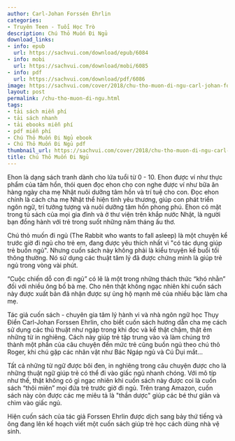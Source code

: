 ```yaml
---
author: Carl-Johan Forssén Ehrlin
categories:
- Truyên Teen - Tuổi Học Trò
description: Chú Thỏ Muốn Đi Ngủ
download_links:
- info: epub
  url: https://sachvui.com/download/epub/6084
- info: mobi
  url: https://sachvui.com/download/mobi/6085
- info: pdf
  url: https://sachvui.com/download/pdf/6086
image: https://sachvui.com/cover/2018/chu-tho-muon-di-ngu-carl-johan-forssen-ehrlin.jpg
layout: post
permalink: /chu-tho-muon-di-ngu.html
tags:
- tải sách miễn phí
- tải sách nhanh
- tải ebooks miễn phí
- pdf miễn phí
- Chú Thỏ Muốn Đi Ngủ ebook
- Chú Thỏ Muốn Đi Ngủ pdf
thumbnail_url: https://sachvui.com/cover/2018/chu-tho-muon-di-ngu-carl-johan-forssen-ehrlin.jpg
title: Chú Thỏ Muốn Đi Ngủ
---
```


 <div class="item-desc text-justify"> <p>Ehon là dạng sách tranh dành cho lứa tuổi từ 0 - 10. Ehon được ví như thực phẩm của tâm hồn, thói quen đọc ehon cho con nghe được ví như bữa ăn hàng ngày cha mẹ Nhật nuôi dưỡng tâm hồn và trí tuệ cho con. Đọc ehon chính là cách cha mẹ Nhật thể hiện tình yêu thương, giúp con phát triển ngôn ngữ, trí tưởng tượng và nuôi dưỡng tâm hồn phong phú. Ehon có mặt trong tủ sách của mọi gia đình và ở thư viện trên khắp nước Nhật, là người bạn đồng hành với trẻ trong suốt những năm tháng ấu thơ.</p><p>Chú thỏ muốn đi ngủ (The Rabbit who wants to fall asleep) là một chuyện kể trước giờ đi ngủ cho trẻ em, đang được yêu thích nhất vì "có tác dụng giúp trẻ buồn ngủ". Nhưng cuốn sách này không phải là kiểu truyện kể buổi tối thông thường. Nó sử dụng các thuật tâm lý đã được chứng minh là giúp trẻ ngủ trong vòng vài phút.</p><p>“Cuộc chiến dỗ con đi ngủ” có lẽ là một trong những thách thức “khó nhằn” đối với nhiều ông bố bà mẹ. Cho nên thật không ngạc nhiên khi cuốn sách này được xuất bản đã nhận được sự ủng hộ mạnh mẽ của nhiều bậc làm cha mẹ.</p><p>Tác giả cuốn sách - chuyên gia tâm lý hành vi và nhà ngôn ngữ học Thụy Điển Carl-Johan Forssen Ehrlin, cho biết cuốn sách hướng dẫn cha mẹ cách sử dụng các thủ thuật như ngáp trong khi đọc và kể thật chậm, thật êm những từ in nghiêng. Cách này giúp trẻ tập trung vào và làm chúng trở thành một phần của câu chuyện đến mức trẻ cũng buồn ngủ theo chú thỏ Roger, khi chú gặp các nhân vật như Bác Ngáp ngủ và Cú Dụi mắt…</p><p>Tất cả những từ ngữ được bôi đen, in nghiêng trong câu chuyện được cho là những thuật ngữ giúp trẻ có thể đi vào giấc ngủ nhanh chóng. Với mô típ như thế, thật không có gì ngạc nhiên khi cuốn sách này được coi là cuốn sách “thôi miên” mọi đứa trẻ trước giờ đi ngủ. Trên trang Amazon, cuốn sách này còn được các mẹ miêu tả là "thần dược" giúp các bé thư giãn và chìm vào giấc ngủ.</p><p>Hiện cuốn sách của tác giả Forssen Ehrlin được dịch sang bảy thứ tiếng và ông đang lên kế hoạch viết một cuốn sách giúp trẻ học cách dùng nhà vệ sinh.</p> </div>